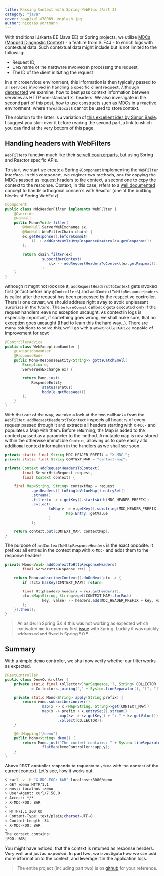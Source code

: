```yaml
---
title: Passing Context with Spring WebFlux (Part I)
category: "java"
cover: rawpixel-678089-unsplash.jpg
author: nicolas portmann
---
```


With traditional Jakarta EE (Java EE) or Spring projects, we utilize [MDCs (Mapped Diagnostic Context)](https://logback.qos.ch/manual/mdc.html) - a feature from SLF4J - to enrich logs with contextual data. Such contextual data might include but is not limited to the following:

- Request ID,
- DNS name of the hardware involved in processing the request,
- The ID of the client initiating the request

In a microservices environment, this information is then typically passed to all services involved in handling a specific client request. Although [deprecated](https://tools.ietf.org/html/rfc6648) we examine, how to best pass context information between services as HTTP non-standard `X-` headers. We also investigate in the second part of this post, how to use constructs such as MDCs in a reactive environment, where `ThreadLocal`s cannot be used to store context. 

The solution to the latter is a variation of [this excellent idea by Simon Basle](https://simonbasle.github.io/2018/02/contextual-logging-with-reactor-context-and-mdc/). I suggest you skim over it before reading the second part, a link to which you can find at the very bottom of this page.

## Handling headers with WebFilters

`WebFilter`s function much like their [servelt counterparts](https://www.oracle.com/technetwork/java/filters-137243.html), but using Spring and Reactor specific APIs. 

To start, we start we create a Spring `@Component` implementing the `WebFilter` interface. In this component, we register two methods, one for copying the MDCs passed as request headers to the context, a second one to copy the context to the response. Context, in this case, refers to a [well documented](https://projectreactor.io/docs/core/release/reference/#context) concept to handle orthogonal concerns with Reactor (one of the building blocks of Spring WebFulx). 

```java
@Component
public class MdcHeaderFilter implements WebFilter {
    @Override
    @NonNull
    public Mono<Void> filter(
        @NonNull ServerWebExchange ex, 
        @NonNull WebFilterChain chain) {
        ex.getResponse().beforeCommit(
            () -> addContextToHttpResponseHeaders(ex.getResponse())
        );

        return chain.filter(ex)
                .subscriberContext(
                    ctx -> addRequestHeadersToContext(ex.getRequest(), ctx)
                );
    }
}
```

Although it might not look like it, `addRequestHeaderstToContext` gets invoked first (in fact before any `@Controller`s) and `addContextToHttpResponseHeaders` is called after the request has been processed by the respective controller. There is one caveat, we should address right away to avoid unpleasant surprises in the future. The `beforeCommit` callback gets executed only if the request handlers leave no exception uncaught. As context in logs is especially important, if something goes wrong, we shall make sure, that no exception goes uncaught (I had to learn this the hard way...). There are many solutions to solve this; we'll go with a `@ControllerAdvice` capable of improvement for now:

```java
@ControllerAdvice
public class WebExceptionHandler {
    @ExceptionHandler
    @ResponseBody
    public Mono<ResponseEntity<String>> gottaCatchEmAll(
        Exception e, 
        ServerWebExchange ex) {

        return Mono.just(
            ResponseEntity
                .status(status)
                .body(e.getMessage())
        );
    }
}
```

With that out of the way, we take a look at the two callbacks from the `WebFilter`. `addRequestHeaderstToContext` inspects all headers of every request passed through it and extracts all headers starting with `X-MDC-` and populates a Map with them. Before returning, the Map is added to the context passed as a parameter to the method. A mutable map is now stored within the otherwise immutable `Context`, allowing us to quite easily add additional context information in the handlers as we shall see soon. 

```java
private static final String MDC_HEADER_PREFIX = "X-MDC-";
private static final String CONTEXT_MAP = "context-map";

private Context addRequestHeadersToContext(
        final ServerHttpRequest request,
        final Context context) {

    final Map<String, String> contextMap = request
            .getHeaders().toSingleValueMap().entrySet()
            .stream()
            .filter(x -> x.getKey().startsWith(MDC_HEADER_PREFIX))
            .collect(
                    toMap(v -> v.getKey().substring(MDC_HEADER_PREFIX.length()),
                            Map.Entry::getValue
                    )
            );

    return context.put(CONTEXT_MAP, contextMap);
}
```

The purpose of `addContextToHttpResponseHeaders` is the exact opposite. It prefixes all entries in the context map with `X-MDC-` and adds them to the response headers.

```java
private Mono<Void> addContextToHttpResponseHeaders(
        final ServerHttpResponse res) {

    return Mono.subscriberContext().doOnNext(ctx -> {
        if (!ctx.hasKey(CONTEXT_MAP)) return;

        final HttpHeaders headers = res.getHeaders();
        ctx.<Map<String, String>>get(CONTEXT_MAP).forEach(
                (key, value) -> headers.add(MDC_HEADER_PREFIX + key, value)
        );
    }).then();
}
```

> An aside: In Spring 5.0.4 this was not working as expected which motivated me to open my first [issue](https://jira.spring.io/browse/SPR-16597) with Spring. Luckily it was quickly addressed and fixed in Spring 5.0.5.

## Summary

With a simple demo controller, we shall now verify whether our filter works as expected. 

```java
@RestController
public class DemoController {
    private static final Collector<CharSequence, ?, String> COLLECTOR
            = Collectors.joining("," + System.lineSeparator(), "[", "]");

    private static Mono<String> apply(String prefix) {
        return Mono.subscriberContext()
                .map(x -> x.<Map<String, String>>get(CONTEXT_MAP))
                .map(x -> prefix + x.entrySet().stream()
                        .map(kv -> kv.getKey() + ": " + kv.getValue())
                        .collect(COLLECTOR));
    }

    @GetMapping("/demo")
    public Mono<String> demo() {
        return Mono.just("The context contains: " + System.lineSeparator())
                .flatMap(DemoController::apply);
    }
}
```

Above REST controller responds to requests to `/demo` with the content of the current context. Let's see, how it works out.

```bash
$ curl -v -H "X-MDC-FOO: BAR" localhost:8080/demo
> GET /demo HTTP/1.1
> Host: localhost:8080
> User-Agent: curl/7.58.0
> Accept: */*
> X-MDC-FOO: BAR
>
< HTTP/1.1 200 OK
< Content-Type: text/plain;charset=UTF-8
< Content-Length: 34
< X-MDC-FOO: BAR
<
The context contains:
[FOO: BAR]
```

You might have noticed, that the context is returned as response headers. Very well and just as expected. In part two, we investigate how we can add more information to the context, and leverage it in the application logs.

> The entire project (including part two) is on [github](https://github.com/tkp1n/mdc-webflux) for your reference.